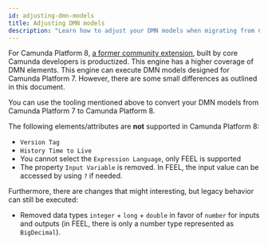 ```yaml
---
id: adjusting-dmn-models
title: Adjusting DMN models
description: "Learn how to adjust your DMN models when migrating from Camunda Platform 7 to Camunda Platform 8."
---
```


For Camunda Platform 8, [a former community extension](https://github.com/camunda-community-hub/dmn-scala), built by core Camunda developers is productized. This engine has a higher coverage of DMN elements. This engine can execute DMN models designed for Camunda Platform 7. However, there are some small differences as outlined in this document.

You can use the tooling mentioned above to convert your DMN models from Camunda Platform 7 to Camunda Platform 8.

The following elements/attributes are **not** supported in Camunda Platform 8:

- `Version Tag`
- `History Time to Live`
- You cannot select the `Expression Language`, only FEEL is supported
- The property `Input Variable` is removed. In FEEL, the input value can be accessed by using `?` if needed.

Furthermore, there are changes that might interesting, but legacy behavior can still be executed:

- Removed data types `integer` + `long` + `double` in favor of `number` for inputs and outputs (in FEEL, there is only a number type represented as `BigDecimal`).
